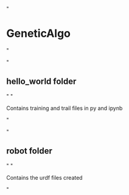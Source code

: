 "<h1> GeneticAlgo</h1>" 

"<h2>hello_world folder</h2>"
"<p>Contains training and trail files in py and ipynb</p>"

"<h2>robot folder</h2>"
"<p>Contains the urdf files created<p>"
